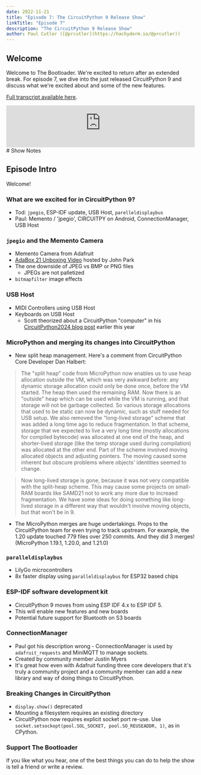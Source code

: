 ```yaml
---
date: 2022-11-21
title: "Episode 7: The CircuitPython 9 Release Show"
linkTitle: "Episode 7"
description: "The CircuitPython 9 Release Show"
author: Paul Cutler ([@prcutler](https://hachyderm.io/@prcutler))
---
```

## Welcome
Welcome to The Bootloader.  We're excited to return after an extended break.  For episode 7, we dive into the just released CircuitPython 9 and discuss what we're excited about and some of the new features.

[Full transcript available here](https://thebootloader.net/blog/2022/11/21/episode-5-transcript/).

<iframe width="100%" height="112" frameborder="0" scrolling="no" style="width: 100%; height: 112px;  overflow: hidden;" src="https://www.circuitpythonshow.com/@thebootloader/episodes/pandas-and-breadboards-y5nqd/embed/dark"></iframe>
# Show Notes

## Episode Intro
Welcome!

### What are we excited for in CircuitPython 9?
  * Tod: `jpegio`, ESP-IDF update, USB Host, `parelleldisplaybus`
  * Paul: Memento / 'jpegio', CIRCUITPY on Android, ConnectionManager, USB Host

### `jpegio` and the Memento Camera
  * Memento Camera from Adafruit
  * [AdaBox 21 Unboxing Video](https://www.youtube.com/watch?v=H9vWXmL2HIk) hosted by John Park
  * The one downside of JPEG vs BMP or PNG files
    * JPEGs are not palletized
  * `bitmapfilter` image effects

### USB Host
  * MIDI Controllers using USB Host
  * Keyboards on USB Host
    * Scott theorized about a CircuitPython "computer" in his [CircuitPython2024 blog post](https://blog.adafruit.com/2024/01/24/scotts-circuitpython2024-tannewt/) earlier this year

### MicroPython and merging its changes into CircuitPython
  * New split heap management.  Here's a comment from CircuitPython Core Developer Dan Halbert:
> The "split heap" code from MicroPython now enables us to use heap allocation outside the VM, which was very awkward before: any dynamic storage allocation could only be done once, before the VM started. The heap then used the remaining RAM. Now there is an "outside" heap which can be used while the VM is running, and that storage will not be garbage collected. So various storage allocations that used to be static can now be dynamic, such as stuff needed for USB setup. We also removed the "long-lived storage" scheme that was added a long time ago to reduce fragmentation. In that scheme, storage that we expected to live a very long time (mostly allocations for compiled bytecode) was allocated at one end of the heap, and shorter-lived storage (like the temp storage used during compilation) was allocated at the other end. Part of the scheme involved moving allocated objects and adjusting pointers. The moving caused some inherent but obscure problems where objects' identities seemed to change.

> Now long-lived storage is gone, because it was not very compatible with the split-heap scheme. This may cause some projects on small-RAM boards like SAMD21 not to work any more due to increaed fragmentation. We have some ideas for doing something like long-lived storage in a different way that wouldn't involve moving objects, but that won't be in 9.

  * The MicroPython merges are huge undertakings. Props to the CircuitPython team for even 
trying to track upstream. For example, the 1.20 update touched 779 files over 250 commits. And they did 3 merges! (MicroPython 1.19.1, 1.20.0, and 1.21.0)

### `paralleldisplaybus`
  * LilyGo microcontrollers
  * 8x faster display using `paralleldisplaybus` for ESP32 based chips

### ESP-IDF software development kit
  * CircuitPython 9 moves from using ESP IDF 4.x to ESP IDF 5.
  * This will enable new features and new boards
  * Potential future support for Bluetooth on S3 boards

### ConnectionManager
  * Paul got his description wrong - ConnectionManager is used by `adafruit_requests` and MiniMQTT to manage sockets.
  * Created by community member Justin Myers
  * It's great how even with Adafruit funding three core developers that it's truly a community project and a community member can add a new library and way of doing things to CircuitPython.

### Breaking Changes in CircuitPython
  * `display.show()` deprecated
  * Mounting a filesystem requires an existing directory
  * CircuitPython now requires explicit socket port re-use. Use `socket.setsockopt(pool.SOL_SOCKET, pool.SO_REUSEADDR, 1)`, as in CPython.


### Support The Bootloader

If you like what you hear, one of the best things you can do to help the show is tell a friend or write a review.

